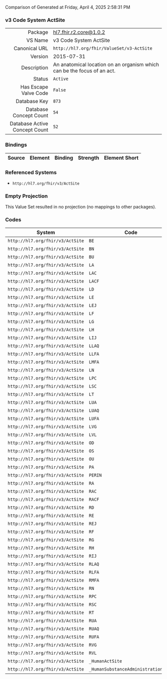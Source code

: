 Comparison of 
Generated at Friday, April 4, 2025 2:58:31 PM

### v3 Code System ActSite

|      |     |
| ---: | --- |
| Package | hl7.fhir.r2.core@1.0.2 |
| VS Name | v3 Code System ActSite |
| Canonical URL | `http://hl7.org/fhir/ValueSet/v3-ActSite` |
| Version | 2015-07-31 |
| Description | An anatomical location on an organism which can be the focus of an act. |
| Status | `Active` |
| Has Escape Valve Code | `False` |
| Database Key | `873` |
| Database Concept Count | `54` |
| Database Active Concept Count | `52` |
### Bindings

| Source | Element | Binding | Strength | Element Short |
| ------ | ------- | ------- | -------- | ------------- |

### Referenced Systems

* `http://hl7.org/fhir/v3/ActSite`
### Empty Projection

This Value Set resulted in no projection (no mappings to other packages).

### Codes

| System | Code | Display |
| ------ | ---- | ------- |
| `http://hl7.org/fhir/v3/ActSite` | `BE` | bilateral ears |
| `http://hl7.org/fhir/v3/ActSite` | `BN` | bilateral nares |
| `http://hl7.org/fhir/v3/ActSite` | `BU` | buttock |
| `http://hl7.org/fhir/v3/ActSite` | `LA` | left arm |
| `http://hl7.org/fhir/v3/ActSite` | `LAC` | left anterior chest |
| `http://hl7.org/fhir/v3/ActSite` | `LACF` | left antecubital fossa |
| `http://hl7.org/fhir/v3/ActSite` | `LD` | left deltoid |
| `http://hl7.org/fhir/v3/ActSite` | `LE` | left ear |
| `http://hl7.org/fhir/v3/ActSite` | `LEJ` | left external jugular |
| `http://hl7.org/fhir/v3/ActSite` | `LF` | left foot |
| `http://hl7.org/fhir/v3/ActSite` | `LG` | left gluteus medius |
| `http://hl7.org/fhir/v3/ActSite` | `LH` | left hand |
| `http://hl7.org/fhir/v3/ActSite` | `LIJ` | left internal jugular |
| `http://hl7.org/fhir/v3/ActSite` | `LLAQ` | left lower abd quadrant |
| `http://hl7.org/fhir/v3/ActSite` | `LLFA` | left lower forearm |
| `http://hl7.org/fhir/v3/ActSite` | `LMFA` | left mid forearm |
| `http://hl7.org/fhir/v3/ActSite` | `LN` | left naris |
| `http://hl7.org/fhir/v3/ActSite` | `LPC` | left posterior chest |
| `http://hl7.org/fhir/v3/ActSite` | `LSC` | left subclavian |
| `http://hl7.org/fhir/v3/ActSite` | `LT` | left thigh |
| `http://hl7.org/fhir/v3/ActSite` | `LUA` | left upper arm |
| `http://hl7.org/fhir/v3/ActSite` | `LUAQ` | left upper abd quadrant |
| `http://hl7.org/fhir/v3/ActSite` | `LUFA` | left upper forearm |
| `http://hl7.org/fhir/v3/ActSite` | `LVG` | left ventragluteal |
| `http://hl7.org/fhir/v3/ActSite` | `LVL` | left vastus lateralis |
| `http://hl7.org/fhir/v3/ActSite` | `OD` | right eye |
| `http://hl7.org/fhir/v3/ActSite` | `OS` | left eye |
| `http://hl7.org/fhir/v3/ActSite` | `OU` | bilateral eyes |
| `http://hl7.org/fhir/v3/ActSite` | `PA` | perianal |
| `http://hl7.org/fhir/v3/ActSite` | `PERIN` | perineal |
| `http://hl7.org/fhir/v3/ActSite` | `RA` | right arm |
| `http://hl7.org/fhir/v3/ActSite` | `RAC` | right anterior chest |
| `http://hl7.org/fhir/v3/ActSite` | `RACF` | right antecubital fossa |
| `http://hl7.org/fhir/v3/ActSite` | `RD` | right deltoid |
| `http://hl7.org/fhir/v3/ActSite` | `RE` | right ear |
| `http://hl7.org/fhir/v3/ActSite` | `REJ` | right external jugular |
| `http://hl7.org/fhir/v3/ActSite` | `RF` | right foot |
| `http://hl7.org/fhir/v3/ActSite` | `RG` | right gluteus medius |
| `http://hl7.org/fhir/v3/ActSite` | `RH` | right hand |
| `http://hl7.org/fhir/v3/ActSite` | `RIJ` | right internal jugular |
| `http://hl7.org/fhir/v3/ActSite` | `RLAQ` | right lower abd quadrant |
| `http://hl7.org/fhir/v3/ActSite` | `RLFA` | right lower forearm |
| `http://hl7.org/fhir/v3/ActSite` | `RMFA` | right mid forearm |
| `http://hl7.org/fhir/v3/ActSite` | `RN` | right naris |
| `http://hl7.org/fhir/v3/ActSite` | `RPC` | right posterior chest |
| `http://hl7.org/fhir/v3/ActSite` | `RSC` | right subclavian |
| `http://hl7.org/fhir/v3/ActSite` | `RT` | right thigh |
| `http://hl7.org/fhir/v3/ActSite` | `RUA` | right upper arm |
| `http://hl7.org/fhir/v3/ActSite` | `RUAQ` | right upper abd quadrant |
| `http://hl7.org/fhir/v3/ActSite` | `RUFA` | right upper forearm |
| `http://hl7.org/fhir/v3/ActSite` | `RVG` | right ventragluteal |
| `http://hl7.org/fhir/v3/ActSite` | `RVL` | right vastus lateralis |
| `http://hl7.org/fhir/v3/ActSite` | `_HumanActSite` | HumanActSite |
| `http://hl7.org/fhir/v3/ActSite` | `_HumanSubstanceAdministrationSite` | HumanSubstanceAdministrationSite |

